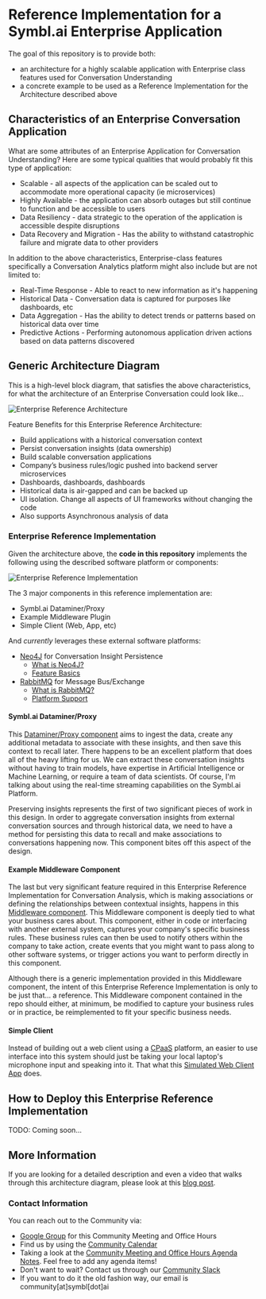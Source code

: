# Reference Implementation for a Symbl.ai Enterprise Application

The goal of this repository is to provide both:

- an architecture for a highly scalable application with Enterprise class features used for Conversation Understanding
- a concrete example to be used as a Reference Implementation for the Architecture described above

## Characteristics of an Enterprise Conversation Application

What are some attributes of an Enterprise Application for Conversation Understanding? Here are some typical qualities that would probably fit this type of application:

- Scalable - all aspects of the application can be scaled out to accommodate more operational capacity (ie microservices)
- Highly Available - the application can absorb outages but still continue to function and be accessible to users
- Data Resiliency - data strategic to the operation of the application is accessible despite disruptions
- Data Recovery and Migration - Has the ability to withstand catastrophic failure and migrate data to other providers

In addition to the above characteristics, Enterprise-class features specifically a Conversation Analytics platform might also include but are not limited to:

- Real-Time Response - Able to react to new information as it's happening
- Historical Data - Conversation data is captured for purposes like dashboards, etc
- Data Aggregation - Has the ability to detect trends or patterns based on historical data over time
- Predictive Actions - Performing autonomous application driven actions based on data patterns discovered

## Generic Architecture Diagram

This is a high-level block diagram, that satisfies the above characteristics, for what the architecture of an Enterprise Conversation could look like...

![Enterprise Reference Architecture](https://github.com/dvonthenen/enterprise-reference-implementation/blob/main/docs/images/enterprise-architecture.png?raw=true)

Feature Benefits for this Enterprise Reference Architecture:

- Build applications with a historical conversation context
- Persist conversation insights (data ownership)
- Build scalable conversation applications
- Company’s business rules/logic pushed into backend server microservices
- Dashboards, dashboards, dashboards
- Historical data is air-gapped and can be backed up
- UI isolation. Change all aspects of UI frameworks without changing the code
- Also supports Asynchronous analysis of data

### Enterprise Reference Implementation

Given the architecture above, the **code in this repository** implements the following using the described software platform or components:

![Enterprise Reference Implementation](https://github.com/dvonthenen/enterprise-reference-implementation/blob/main/docs/images/enterprise-architecture-implementation.png?raw=true)

The 3 major components in this reference implementation are:

- Symbl.ai Dataminer/Proxy
- Example Middleware Plugin
- Simple Client (Web, App, etc)

And *currently* leverages these external software platforms:

- [Neo4J](https://neo4j.com/) for Conversation Insight Persistence
  - [What is Neo4J?](https://neo4j.com/docs/getting-started/current/)
  - [Feature Basics](https://graphacademy.neo4j.com/courses/neo4j-fundamentals/)
- [RabbitMQ](https://rabbitmq.com/) for Message Bus/Exchange
  - [What is RabbitMQ?](https://blog.iron.io/what-is-rabbitmq/)
  - [Platform Support](https://www.rabbitmq.com/devtools.html)

#### Symbl.ai Dataminer/Proxy

This [Dataminer/Proxy component](https://github.com/dvonthenen/enterprise-reference-implementation/tree/main/cli/cmd/symbl-dataminer) aims to ingest the data, create any additional metadata to associate with these insights, and then save this context to recall later. There happens to be an excellent platform that does all of the heavy lifting for us. We can extract these conversation insights without having to train models, have expertise in Artificial Intelligence or Machine Learning, or require a team of data scientists. Of course, I'm talking about using the real-time streaming capabilities on the Symbl.ai Platform.

Preserving insights represents the first of two significant pieces of work in this design. In order to aggregate conversation insights from external conversation sources and through historical data, we need to have a method for persisting this data to recall and make associations to conversations happening now. This component bites off this aspect of the design.

#### Example Middleware Component

The last but very significant feature required in this Enterprise Reference Implementation for Conversation Analysis, which is making associations or defining the relationships between contextual insights, happens in this [Middleware component](https://github.com/dvonthenen/enterprise-reference-implementation/tree/main/cli/cmd/example-your-middleware). This Middleware component is deeply tied to what your business cares about. This component, either in code or interfacing with another external system, captures your company's specific business rules. These business rules can then be used to notify others within the company to take action, create events that you might want to pass along to other software systems, or trigger actions you want to perform directly in this component.

Although there is a generic implementation provided in this Middleware component, the intent of this Enterprise Reference Implementation is only to be just that… a reference. This Middleware component contained in the repo should either, at minimum, be modified to capture your business rules or in practice, be reimplemented to fit your specific business needs.

#### Simple Client

Instead of building out a web client using a [CPaaS](https://www.gartner.com/en/information-technology/glossary/communications-platform-service-cpaas) platform, an easier to use interface into this system should just be taking your local laptop's microphone input and speaking into it. That what this [Simulated Web Client App](https://github.com/dvonthenen/enterprise-reference-implementation/tree/main/cli/cmd/simulate-web-client-app) does.

## How to Deploy this Enterprise Reference Implementation

TODO: Coming soon...

## More Information

If you are looking for a detailed description and even a video that walks through this architecture diagram, please look at this [blog post](https://symbl.ai/blog/everything-to-know-about-enterprise-reference-implementation-for-conversation-aggregation/).

### Contact Information

You can reach out to the Community via:

- [Google Group][google_group] for this Community Meeting and Office Hours
- Find us by using the [Community Calendar][google_calendar]
- Taking a look at the [Community Meeting and Office Hours Agenda Notes][agenda_doc]. Feel free to add any agenda items!
- Don't want to wait? Contact us through our [Community Slack][slack]
- If you want to do it the old fashion way, our email is community\[at\]symbl\[dot\]ai

[google_group]: https://bit.ly/3Cp5c9D
[google_calendar]: https://bit.ly/3jRGEj4
[agenda_doc]: https://bit.ly/3WH4hcO
[slack]: https://join.slack.com/t/symbldotai/shared_invite/zt-4sic2s11-D3x496pll8UHSJ89cm78CA
